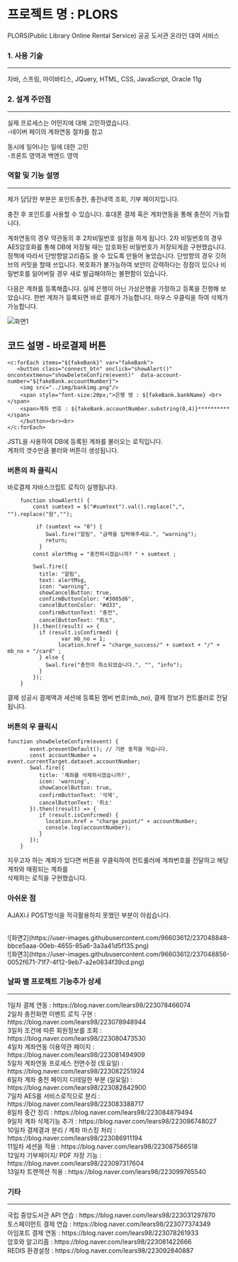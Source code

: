 # 프로젝트 명 : PLORS
PLORS(Public Library Online Rental Service)
공공 도서관 온라인 대여 서비스

### 1. 사용 기술
<hr/>
자바, 스프링, 마이바티스, JQuery, HTML, CSS, JavaScript, Oracle 11g

### 2. 설계 주안점
<hr/>
<p>
실제 프로세스는 어떤지에 대해 고민하였습니다.<br>
  -네이버 페이의 계좌연동 절차를 참고

동시에 일어나는 일에 대한 고민<br>
  -프론트 영역과 백엔드 영역
</p>

### 역할 및 기능 설명
<hr/>
<p>
제가 담당한 부분은 포인트충전, 충전내역 조회, 기부 페이지입니다.

충전 후 포인트를 사용할 수 있습니다.
휴대폰 결제 혹은 계좌연동을 통해 충전이 가능합니다.

계좌연동의 경우
약관동의 후 2차비밀번호 설정을 하게 됩니다.
2차 비밀번호의 경우 AES암호화를 통해 DB에 저장될 때는 암호화된 비밀번호가 저장되게끔 구현했습니다.
정책에 따라서 단방향알고리즘도 쓸 수 있도록 만들어 놓았습니다.
단방향의 경우 깃허브의 커밋을 할때 쓰입니다. 복호화가 불가능하여 
보안이 강력하다는 장점이 있으나 비밀번호를 잃어버릴 경우 새로 발급해야하는
불편함이 있습니다.

다음은 계좌를 등록해줍니다.
실제 은행이 아닌 가상은행을 가정하고 등록을 진행해 보았습니다.
한번 계좌가 등록되면 바로 결제가 가능합니다.
마우스 우클릭을 하여 삭제가 가능합니다.
  

</p>

![화면1](https://user-images.githubusercontent.com/96603612/237048835-f3b64f3a-401f-4a40-a070-2d173654d158.png)

## 코드 설명 - 바로결제 버튼
	<c:forEach items="${fakeBank}" var="fakeBank">
	   <button class="connect_btn" onclick="showAlert()" oncontextmenu="showDeleteConfirm(event)"  data-account-number="${fakeBank.accountNumber}">
		<img src="../img/bankimg.png"/>
		<span style="font-size:20px;">은행 명 : ${fakeBank.bankName} <br></span>
		<span>계좌 번호 : ${fakeBank.accountNumber.substring(0,4)}**********</span>
	    </button><br><br>
	</c:forEach>
		
JSTL을 사용하여 DB에 등록된 계좌를 불러오는 로직입니다.<br>
계좌의 갯수만큼 불러와 버튼이 생성됩니다.<br>
### 버튼의 좌 클릭시 <br>
바로결제 자바스크립트 로직이 실행됩니다.<br>
	
       	function showAlert() {
       	    const sumtext = $("#sumtext").val().replace(",", "").replace("원","");
	       	 
	       	 if (sumtext <= "0") {
	       	    Swal.fire("알림", "금액을 입력해주세요.", "warning");
	       	    return;
	       	  }
       	    const alertMsg = "충전하시겠습니까? " + sumtext ;

       	    Swal.fire({
       	      title: "알림",
       	      text: alertMsg,
       	      icon: "warning",
       	      showCancelButton: true,
       	      confirmButtonColor: "#3085d6",
       	      cancelButtonColor: "#d33",
       	      confirmButtonText: "충전",
       	      cancelButtonText: "취소",
       	    }).then((result) => {
       	      if (result.isConfirmed) {
                	 var mb_no = 1;
       	    		location.href = "charge_success/" + sumtext + "/" + mb_no + "/card" ;
       	      } else {
       	        Swal.fire("충전이 취소되었습니다.", "", "info");
       	      }
       	    });
       	}


결제 성공시 결제액과 세션에 등록된 멤버 번호(mb_no), 결제 정보가 컨트롤러로 전달됩니다.
	
### 버튼의 우 클릭시<br>
	function showDeleteConfirm(event) {
       	   event.preventDefault(); // 기본 동작을 막습니다.
       	   const accountNumber = event.currentTarget.dataset.accountNumber;
       	   Swal.fire({
       	      title: '계좌를 삭제하시겠습니까?',
       	      icon: 'warning',
       	      showCancelButton: true,
       	      confirmButtonText: '삭제',
       	      cancelButtonText: '취소'
       	   }).then((result) => {
       	      if (result.isConfirmed) {
       	    	location.href = "charge_point/" + accountNumber;
       	    	console.log(accountNumber);
       	      }
       	   });
       	}
	
	
지우고자 하는 계좌가 있다면 버튼을 우클릭하여 컨트롤러에 계좌번호를 전달하고 해당 계좌와 매핑되는 계좌를<br>
삭제하는 로직을 구현했습니다.

### 아쉬운 점
AJAX나 POST방식을 적극활용하지 못했던 부분이 아쉽습니다.



<br>
![화면2](https://user-images.githubusercontent.com/96603612/237048848-bbce5aaa-00eb-4655-85a6-3a3a41d5f135.png)

<br>
![화면3](https://user-images.githubusercontent.com/96603612/237048856-0052f671-71f7-4f12-9eb7-a2e0834f39cd.png)

### 날짜 별 프로젝트 기능추가 상세
<hr/>
1일차 결제 연동 : https://blog.naver.com/lears98/223078466074<br>
2일차 충전화면 이벤트 로직 구현 : https://blog.naver.com/lears98/223078948944<br>
3일차 조건에 따른 회원정보를 조회 : https://blog.naver.com/lears98/223080473530<br>
4일차 계좌연동 이용약관 페이지 : https://blog.naver.com/lears98/223081494909<br>
5일차 계좌연동 프로세스 전면수정 (토요일)  : https://blog.naver.com/lears98/223082251924<br>
6일차 계좌 충전 페이지 디테일한 부분 (일요일) : https://blog.naver.com/lears98/223082842900 <br>
7일차 AES를 서비스로직으로 분리 : https://blog.naver.com/lears98/223083388717<br>
8일차 중간 정리 : https://blog.naver.com/lears98/223084879494<br>
9일차 계좌 삭제기능 추가 : https://blog.naver.com/lears98/223086748027<br>
10일차 결제결과 분리 / 계좌 마스킹 처리 : https://blog.naver.com/lears98/223086911194<br>
11일차 세션을 적용 : https://blog.naver.com/lears98/223087566518<br>
12일차 기부페이지/ PDF 저장 기능 : https://blog.naver.com/lears98/223097317604<br>
13일차 트랜잭션 적용 : https://blog.naver.com/lears98/223099765540<br>





### 기타
<hr/>
국립 중앙도서관 API 연습 : https://blog.naver.com/lears98/223031297870<br>
토스페이먼트 결제 연습 : https://blog.naver.com/lears98/223077374349<br>
아임포트 결제 연동 : https://blog.naver.com/lears98/223078261933<br>
암호와 알고리즘 : https://blog.naver.com/lears98/223081422666<br>
REDIS 환경설정 : https://blog.naver.com/lears98/223092840887<br>

